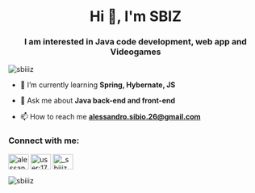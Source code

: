 <h1 align="center">Hi 👋, I'm SBIZ</h1>
<h3 align="center">I am interested in Java code development, web app and Videogames</h3>

<p align="left"> <img src="https://komarev.com/ghpvc/?username=sbiiiz&label=Profile%20views&color=0eb4a1&style=flat" alt="sbiiiz" /> </p>

- 🌱 I’m currently learning **Spring, Hybernate, JS**

- 💬 Ask me about **Java back-end and front-end**

- 📫 How to reach me **alessandro.sibio.26@gmail.com**

<h3 align="left">Connect with me:</h3>
<p align="left">
<a href="https://linkedin.com/in/alessandro-sibio-49841a1b8" target="blank"><img align="center" src="https://raw.githubusercontent.com/rahuldkjain/github-profile-readme-generator/master/src/images/icons/Social/linked-in-alt.svg" alt="alessandro-sibio" height="30" width="40" /></a>
<a href="https://stackoverflow.com/users/user:17651714" target="blank"><img align="center" src="https://raw.githubusercontent.com/rahuldkjain/github-profile-readme-generator/master/src/images/icons/Social/stack-overflow.svg" alt="user:17651714" height="30" width="40" /></a>
<a href="https://instagram.com/_sbiiiz_" target="blank"><img align="center" src="https://raw.githubusercontent.com/rahuldkjain/github-profile-readme-generator/master/src/images/icons/Social/instagram.svg" alt="_sbiiiz_" height="30" width="40" /></a>
</p>

<p><img align="center" src="https://github-readme-stats.vercel.app/api/top-langs?username=sbiiiz&show_icons=true&theme=dark&text_color=ffffff&locale=en&layout=compact" alt="sbiiiz" /></p>



<!---
SBIIIZ/SBIIIZ is a ✨ special ✨ repository because its `README.md` (this file) appears on your GitHub profile.
You can click the Preview link to take a look at your changes.
--->
